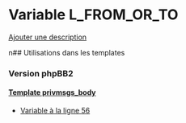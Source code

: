 # Variable L_FROM_OR_TO
[Ajouter une description](https://fa-tvars.appspot.com/L_FROM_OR_TO)

n## Utilisations dans les templates

### Version phpBB2

#### [Template privmsgs_body](subsilver/privmsgs_body.md)
* [Variable à la ligne 56](../subsilver/privmsgs_body.tpl#L56)